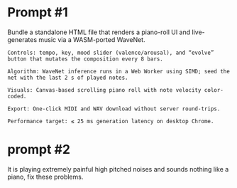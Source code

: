 # Prompt #1

Bundle a standalone HTML file that renders a piano-roll UI and live-generates music via a WASM-ported WaveNet.

    Controls: tempo, key, mood slider (valence/arousal), and “evolve” button that mutates the composition every 8 bars.

    Algorithm: WaveNet inference runs in a Web Worker using SIMD; seed the net with the last 2 s of played notes.

    Visuals: Canvas-based scrolling piano roll with note velocity color-coded.

    Export: One-click MIDI and WAV download without server round-trips.

    Performance target: ≤ 25 ms generation latency on desktop Chrome.


# prompt #2
It is playing extremely painful high pitched noises and sounds nothing like a piano, fix these problems.